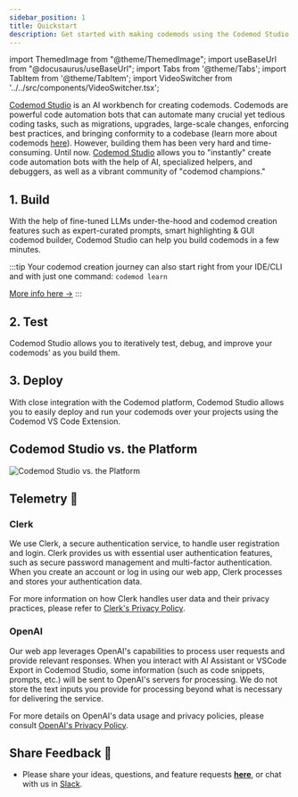 ```yaml
---
sidebar_position: 1
title: Quickstart
description: Get started with making codemods using the Codemod Studio.
---
```


<head>
  <meta property='og:title' content='Quickstart | Codemod Studio'/>
  <meta property='og:description' content='The new way to build, share and run codemods at any scale.'/>
  <meta name='og:image' content='https://raw.githubusercontent.com/codemod-com/docs/main/static/img/docs/codemod-studio/quickstart/codemod-studio-og.jpg'/>
  <meta property='og:image' content='https://raw.githubusercontent.com/codemod-com/docs/main/static/img/docs/codemod-studio/quickstart/codemod-studio-og.jpg'/>
  
  <meta content="summary_large_image" name="twitter:card" />
  <meta content="@codemod" name="twitter:site" />
  <meta name='twitter:title' content='Quickstart | Codemod Studio'/>
  <meta name='twitter:description' content='The new way to build, share and run codemods at any scale.'/>
  <meta name='twitter:image' content='https://raw.githubusercontent.com/codemod-com/docs/main/static/img/docs/codemod-studio/quickstart/codemod-studio-og.jpg'/>
</head>

import ThemedImage from "@theme/ThemedImage";
import useBaseUrl from "@docusaurus/useBaseUrl";
import Tabs from '@theme/Tabs';
import TabItem from '@theme/TabItem';
import VideoSwitcher from '../../src/components/VideoSwitcher.tsx';

[Codemod Studio](https://codemod.studio/) is an AI workbench for creating codemods. Codemods are powerful code automation bots that can automate many crucial yet tedious coding tasks, such as migrations, upgrades, large-scale changes, enforcing best practices, and bringing conformity to a codebase (learn more about codemods [here](https://docs.codemod.com/blog/what-are-codemods)). However, building them has been very hard and time-consuming. Until now. [Codemod Studio](https://codemod.studio/) allows you to "instantly" create code automation bots with the help of AI, specialized helpers, and debuggers, as well as a vibrant community of "codemod champions."

<VideoSwitcher 
lightImageSrc="/img/docs/codemod-studio/quickstart/codemod-studio-quickstart.mp4"
darkImageSrc="/img/docs/codemod-studio/quickstart/codemod-studio-quickstart.mp4"/>


## 1. Build

With the help of fine-tuned LLMs under-the-hood and codemod creation features such as expert-curated prompts, smart highlighting & GUI codemod builder, Codemod Studio can help you build codemods in a few minutes.

:::tip 
Your codemod creation journey can also start right from your IDE/CLI and with just one command: `codemod learn`

[More info here ->](../cli/advanced-usage#generate-codemod-from-file-diff)
:::

## 2. Test

Codemod Studio allows you to iteratively test, debug, and improve your codemods’ as you build them.

## 3. Deploy

With close integration with the Codemod platform, Codemod Studio allows you to easily deploy and run your codemods over your projects using the Codemod VS Code Extension.


## Codemod Studio vs. the Platform

![Codemod Studio vs. the Platform](/img/docs/codemod-studio/quickstart/intuita-platform-architecture-codemod-studio.png)

## Telemetry 🔭

### Clerk

We use Clerk, a secure authentication service, to handle user registration and login. Clerk provides us with essential user authentication features, such as secure password management and multi-factor authentication. When you create an account or log in using our web app, Clerk processes and stores your authentication data.

For more information on how Clerk handles user data and their privacy practices, please refer to [Clerk's Privacy Policy](https://clerk.com/privacy).

### OpenAI

Our web app leverages OpenAI's capabilities to process user requests and provide relevant responses. When you interact with AI Assistant or VSCode Export in Codemod Studio, some information (such as code snippets, prompts, etc.) will be sent to OpenAI's servers for processing. We do not store the text inputs you provide for processing beyond what is necessary for delivering the service.

For more details on OpenAI's data usage and privacy policies, please consult [OpenAI's Privacy Policy](https://openai.com/policies/privacy-policy).

## Share Feedback 🎁

- Please share your ideas, questions, and feature requests **[here](https://feedback.codemod.com/)**, or chat with us in [Slack](https://codemod.com/community).




